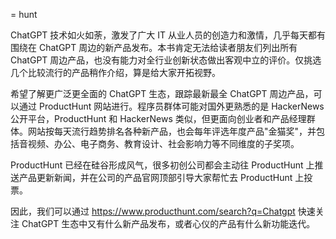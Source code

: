 = hunt

ChatGPT 技术如火如荼，激发了广大 IT 从业人员的创造力和激情，几乎每天都有围绕在 ChatGPT 周边的新产品发布。本书肯定无法给读者朋友们列出所有 ChatGPT 周边产品，也没有能力对全行业创新状态做出客观中立的评价。仅挑选几个比较流行的产品稍作介绍，算是给大家开拓视野。

希望了解更广泛更全面的 ChatGPT 生态，跟踪最新最全 ChatGPT 周边产品，可以通过 ProductHunt 网站进行。程序员群体可能对国外更熟悉的是 HackerNews 公开平台，ProductHunt 和 HackerNews 类似，但更面向创业者和产品经理群体。网站按每天流行趋势排名各种新产品，也会每年评选年度产品"金猫奖"，并包括音视频、办公、电子商务、教育设计、社会影响力等不同维度的子奖项。

ProductHunt 已经在硅谷形成风气，很多初创公司都会主动往 ProductHunt 上推送产品更新新闻，并在公司的产品官网顶部引导大家帮忙去 ProductHunt 上投票。

因此，我们可以通过 <https://www.producthunt.com/search?q=Chatgpt> 快速关注 ChatGPT 生态中又有什么新产品发布，或者心仪的产品有什么新功能迭代。
